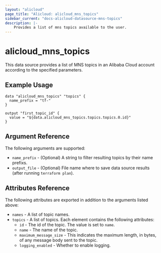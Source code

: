 ```yaml
---
layout: "alicloud"
page_title: "Alicloud: alicloud_mns_topics"
sidebar_current: "docs-alicloud-datasource-mns-topics"
description: |-
    Provides a list of mns topics available to the user.
---
```


# alicloud\_mns\_topics

This data source provides a list of MNS topics in an Alibaba Cloud account according to the specified parameters.

## Example Usage

```
data "alicloud_mns_topics" "topics" {
  name_prefix = "tf-"
}

output "first_topic_id" {
  value = "${data.alicloud_mns_topics.topics.topics.0.id}"
}
```

## Argument Reference

The following arguments are supported:

* `name_prefix` - (Optional) A string to filter resulting topics by their name prefixs.
* `output_file` - (Optional) File name where to save data source results (after running `terraform plan`).

## Attributes Reference

The following attributes are exported in addition to the arguments listed above:

* `names` - A list of topic names.
* `topics` - A list of topics. Each element contains the following attributes:
   * `id` - The id of the topic. The value is set to `name`.
   * `name` - The name of the topic.
   * `maximum_message_size` - This indicates the maximum length, in bytes, of any message body sent to the topic.
   * `logging_enabled` - Whether to enable logging.
